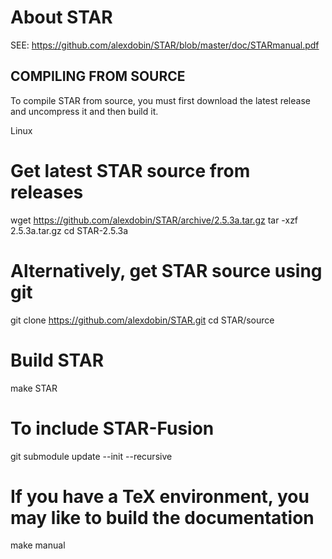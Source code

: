 # About STAR

SEE: https://github.com/alexdobin/STAR/blob/master/doc/STARmanual.pdf

## COMPILING FROM SOURCE

To compile STAR from source, you must first download the latest release and uncompress it and then build it.

Linux

# Get latest STAR source from releases
wget https://github.com/alexdobin/STAR/archive/2.5.3a.tar.gz
tar -xzf 2.5.3a.tar.gz
cd STAR-2.5.3a

# Alternatively, get STAR source using git
git clone https://github.com/alexdobin/STAR.git
cd STAR/source

# Build STAR
make STAR

# To include STAR-Fusion
git submodule update --init --recursive

# If you have a TeX environment, you may like to build the documentation
make manual
